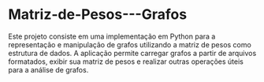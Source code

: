 # Matriz-de-Pesos---Grafos
Este projeto consiste em uma implementação em Python para a representação e manipulação de grafos utilizando a matriz de pesos como estrutura de dados. A aplicação permite carregar grafos a partir de arquivos formatados, exibir sua matriz de pesos e realizar outras operações úteis para a análise de grafos.
